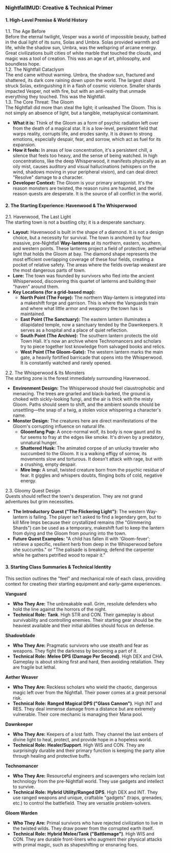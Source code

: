 ### **NightfallMUD: Creative & Technical Primer**

#### 1\. High-Level Premise & World History

1.1. The Age Before  
Before the eternal twilight, Vesper was a world of impossible beauty, bathed in the dual light of its suns, Solas and Umbra. Solas provided warmth and life, while the shadow sun, Umbra, was the wellspring of arcane energy. Great civilizations built cities of white marble that touched the clouds, and magic was a tool of creation. This was an age of art, philosophy, and boundless hope.  
1.2. The Nightfall Cataclysm  
The end came without warning. Umbra, the shadow sun, fractured and shattered, its dark core raining down upon the world. The largest shard struck Solas, extinguishing it in a flash of cosmic violence. Smaller shards impacted Vesper, not with fire, but with an anti-reality that unmade everything they touched. This was the Nightfall.  
1.3. The Core Threat: The Gloom  
The Nightfall did more than steal the light; it unleashed The Gloom. This is not simply an absence of light, but a tangible, metaphysical contaminant.

* **What it is:** Think of the Gloom as a form of psychic radiation left over from the death of a magical star. It is a low-level, persistent field that warps reality, corrupts life, and erodes sanity. It is drawn to strong emotions, especially despair, fear, and sorrow, which act as fuel for its expansion.  
* **How it feels:** In areas of low concentration, it's a persistent chill, a silence that feels too heavy, and the sense of being watched. In high concentrations, like the deep Whisperwood, it manifests physically as an oily mist, causes auditory and visual hallucinations (whispers on the wind, shadows moving in your peripheral vision), and can deal direct "Resolve" damage to a character.  
* **Developer Context:** The Gloom is your primary antagonist. It's the reason monsters are twisted, the reason ruins are haunted, and the reason quests are desperate. It is the source of all conflict in the world.

#### 2\. The Starting Experience: Havenwood & The Whisperwood

2.1. Havenwood, The Last Light  
The starting town is not a bustling city; it is a desperate sanctuary.

* **Layout:** Havenwood is built in the shape of a diamond. It is not a design choice, but a necessity for survival. The town is anchored by four massive, pre-Nightfall **Way-lanterns** at its northern, eastern, southern, and western points. These lanterns project a field of protective, aetherial light that holds the Gloom at bay. The diamond shape represents the most efficient overlapping coverage of these four fields, creating a pocket of relative safety. The areas where the fields overlap weakest are the most dangerous parts of town.  
* **Lore:** The town was founded by survivors who fled into the ancient Whisperwood, discovering this quartet of lanterns and building their "haven" around them.  
* **Key Locations (for a grid-based map):**  
  * **North Point (The Forge):** The northern Way-lantern is integrated into a makeshift forge and garrison. This is where the Vanguards train and where what little armor and weaponry the town has is maintained.  
  * **East Point (The Sanctuary):** The eastern lantern illuminates a dilapidated temple, now a sanctuary tended by the Dawnkeepers. It serves as a hospital and a place of quiet reflection.  
  * **South Point (The Archive):** The southern lantern protects the old Town Hall. It's now an archive where Technomancers and scholars try to piece together lost knowledge from salvaged books and relics.  
  * **West Point (The Gloom-Gate):** The western lantern marks the main gate, a heavily fortified barricade that opens into the Whisperwood. It is constantly watched and rarely opened.

2.2. The Whisperwood & Its Monsters  
The starting zone is the forest immediately surrounding Havenwood.

* **Environment Design:** The Whisperwood should feel claustrophobic and menacing. The trees are gnarled and black-barked, the ground is choked with sickly-looking fungi, and the air is thick with the misty Gloom. Paths should seem to shift, and the ambient sounds should be unsettling—the snap of a twig, a stolen voice whispering a character's name.  
* **Monster Design:** The creatures here are direct manifestations of the Gloom's corrupting influence on natural life.  
  * **Gloomfang Pup:** A once-normal wolf, its body is now gaunt and its fur seems to fray at the edges like smoke. It's driven by a predatory, unnatural hunger.  
  * **Shattered Husk:** The animated corpse of an unlucky traveler who succumbed to the Gloom. It is a walking effigy of sorrow, its movements slow and torturous. It doesn't attack with rage, but with a crushing, empty despair.  
  * **Mire Imp:** A small, twisted creature born from the psychic residue of fear. It giggles and whispers doubts, flinging bolts of cold, negative energy.

2.3. Gloomy Quest Design  
Quests should reflect the town's desperation. They are not grand adventures but grim necessities.

* **The Introductory Quest ("The Flickering Light"):** The western Way-lantern is failing. The player isn't asked to find a legendary gem, but to kill Mire Imps because their crystallized remains (the "Glimmering Shards") can be used as a temporary, makeshift fuel to keep the lantern from dying and the Gloom from pouring into the town.  
* **Future Quest Examples:** "A child has fallen ill with 'Gloom-fever'; retrieve a specific, resilient herb from deep in the Whisperwood before she succumbs." or "The palisade is breaking; defend the carpenter while he gathers petrified wood to repair it."

#### 3\. Starting Class Summaries & Technical Identity

This section outlines the "feel" and mechanical role of each class, providing context for creating their starting equipment and early-game experiences.

**Vanguard**

* **Who They Are:** The unbreakable wall. Grim, resolute defenders who hold the line against the horrors of the night.  
* **Technical Role:** **Tank**. High STR and CON. Their gameplay is about survivability and controlling enemies. Their starting gear should be the heaviest available and their initial abilities should focus on defense.

**Shadowblade**

* **Who They Are:** Pragmatic survivors who use stealth and fear as weapons. They fight the darkness by becoming a part of it.  
* **Technical Role:** **Melee DPS (Damage Per Second)**. High DEX and CHA. Gameplay is about striking first and hard, then avoiding retaliation. They are fragile but lethal.

**Aether Weaver**

* **Who They Are:** Reckless scholars who wield the chaotic, dangerous magic left over from the Nightfall. Their power comes at a great personal risk.  
* **Technical Role:** **Ranged Magical DPS ("Glass Cannon")**. High INT and RES. They deal immense damage from a distance but are extremely vulnerable. Their core mechanic is managing their Mana pool.

**Dawnkeeper**

* **Who They Are:** Keepers of a lost faith. They channel the last embers of divine light to heal, protect, and provide hope in a hopeless world.  
* **Technical Role:** **Healer/Support**. High WIS and CON. They are surprisingly durable and their primary function is keeping the party alive through healing and protective buffs.

**Technomancer**

* **Who They Are:** Resourceful engineers and scavengers who reclaim lost technology from the pre-Nightfall world. They use gadgets and intellect to survive.  
* **Technical Role:** **Hybrid Utility/Ranged DPS**. High DEX and INT. They use ranged weapons and unique, craftable "gadgets" (traps, grenades, etc.) to control the battlefield. They are versatile problem-solvers.

**Gloom Warden**

* **Who They Are:** Primal survivors who have rejected civilization to live in the twisted wilds. They draw power from the corrupted earth itself.  
* **Technical Role:** **Hybrid Melee/Tank ("Battlemage")**. High WIS and CON. They are durable front-liners who augment their physical attacks with primal magic, such as shapeshifting or ensnaring foes.